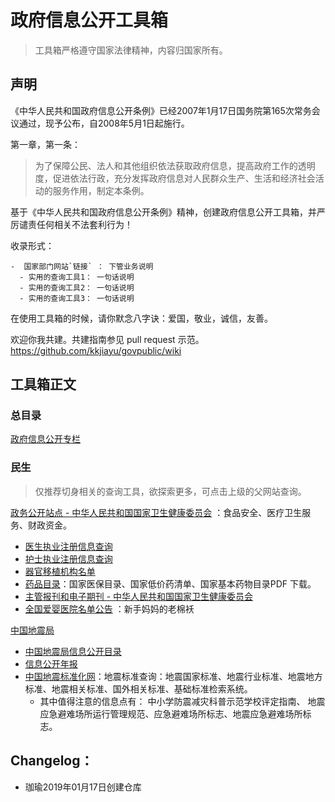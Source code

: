 # 政府信息公开工具箱

> 工具箱严格遵守国家法律精神，内容归国家所有。

## 声明
《中华人民共和国政府信息公开条例》已经2007年1月17日国务院第165次常务会议通过，现予公布，自2008年5月1日起施行。

第一章，第一条：
> 为了保障公民、法人和其他组织依法获取政府信息，提高政府工作的透明度，促进依法行政，充分发挥政府信息对人民群众生产、生活和经济社会活动的服务作用，制定本条例。 

基于《中华人民共和国政府信息公开条例》精神，创建政府信息公开工具箱，并严厉谴责任何相关不法套利行为！

 收录形式：
  
  ```
  -  国家部门网站`链接` ： 下管业务说明
    - 实用的查询工具1： 一句话说明
    - 实用的查询工具2： 一句话说明
    - 实用的查询工具3： 一句话说明
  ```

在使用工具箱的时候，请你默念八字诀：爱国，敬业，诚信，友善。   

欢迎你我共建。共建指南参见 pull request 示范。https://github.com/kkjiayu/govpublic/wiki

## 工具箱正文

### 总目录
[政府信息公开专栏](http://www.gov.cn/zhengce/xxgkzl.htm) 


### 民生
> 仅推荐切身相关的查询工具，欲探索更多，可点击上级的父网站查询。

[政务公开站点 - 中华人民共和国国家卫生健康委员会](http://www.nhc.gov.cn/zwgk/index.shtml) ：食品安全、医疗卫生服务、财政资金。 
  - [医生执业注册信息查询](http://zgcx.nhfpc.gov.cn:9090/doctor) 
  - [护士执业注册信息查询](http://zgcx.nhfpc.gov.cn:9090/nurse) 
  - [器官移植机构名单](http://www.nhc.gov.cn/zhuz/yzjg/list.shtml)
  - [药品目录](http://cdsip.nhfpc.gov.cn/druglist/52.html)：国家医保目录、国家低价药清单、国家基本药物目录PDF 下载。 
  - [主管报刊和电子期刊 - 中华人民共和国国家卫生健康委员会](http://www.nhc.gov.cn/zhuz/zgbk/201612/93a6cd0ea6944c87867ce78821443ea3.shtml)  
  - [全国爱婴医院名单公告](http://www.nhc.gov.cn/zhuz/yymd/201511/e5650712dbcd449e9d2e01129a698b9c.shtml)  ：新手妈妈的老棉袄
  
[中国地震局](https://www.cea.gov.cn/cea/index/index.html)
 - [中国地震局信息公开目录](https://www.cea.gov.cn/cea/zwgk/1490515/xxgkml/index.html) 
 - [信息公开年报](https://www.cea.gov.cn/cea/zwgk/1490515/xxgknb/index.html)
 - [中国地震标准化网](http://www.eq-std.com/webPage/StudyManagement/standardLibrary.html?type=154)：地震标准查询：地震国家标准、地震行业标准、地震地方标准、地震相关标准、国外相关标准、基础标准检索系统。  
   - 其中值得注意的信息点有： 中小学防震减灾科普示范学校评定指南、	地震应急避难场所运行管理规范、应急避难场所标志、地震应急避难场所标志。  
 
## Changelog： 
- 珈瑜2019年01月17日创建仓库
